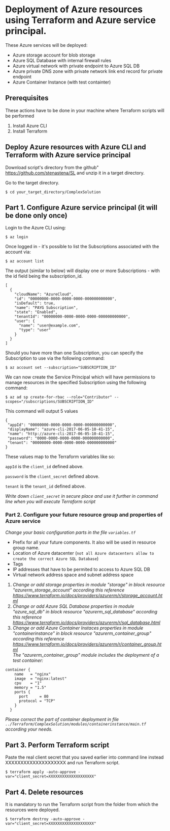 # Deployment of Azure resources using Terraform and Azure service principal.
These Azure services will be deployed:
* Azure storage account for blob storage
* Azure SQL Database with internal firewall rules
* Azure virtual network with private endpoint to Azure SQL DB
* Azure private DNS zone with private network link end record for private endpoint  
* Azure Container Instance (with test containter)

## Prerequisites
These actions have to be done in your machine where Terraform scripts will be performed

1. Install Azure CLI
2. Install Terraform 

## Deploy Azure resources with Azure CLI and Terraform with Azure service principal

Download script's directory from the github"
https://github.com/stenastena/SL 
and unzip it in a target directory.

Go to the target directory.
```
$ cd your_target_directory/ComplexSolution
```
## Part 1. Configure Azure service principal (it will be done only once)
Login to the Azure CLI using:

``` 
$ az login 
```

Once logged in - it's possible to list the Subscriptions associated with the account via:

```
$ az account list
```

The output (similar to below) will display one or more Subscriptions - with the id field being the subscription_id.

```
[
  {
    "cloudName": "AzureCloud",
    "id": "00000000-0000-0000-0000-000000000000",
    "isDefault": true,
    "name": "PAYG Subscription",
    "state": "Enabled",
    "tenantId": "00000000-0000-0000-0000-000000000000",
    "user": {
      "name": "user@example.com",
      "type": "user"
    }
  }
]
```
Should you have more than one Subscription, you can specify the Subscription to use via the following command:

```
$ az account set --subscription="SUBSCRIPTION_ID"
```

We can now create the Service Principal which will have permissions to manage resources in the specified Subscription using the following command:

```
$ az ad sp create-for-rbac --role="Contributor" --scopes="/subscriptions/SUBSCRIPTION_ID"
```
This command will output 5 values
 ```
 {
  "appId": "00000000-0000-0000-0000-000000000000",
  "displayName": "azure-cli-2017-06-05-10-41-15",
  "name": "http://azure-cli-2017-06-05-10-41-15",
  "password": "0000-0000-0000-0000-000000000000",
  "tenant": "00000000-0000-0000-0000-000000000000"
}
```
These values map to the Terraform variables like so:

`appId` is the `client_id` defined above.

`password` is the `client_secret` defined above.

`tenant` is the `tenant_id` defined above.

*Write down `client_secret` in secure place and use it further in command line when you will execute Terraform script*  

### Part 2. Configure your future resource group and properties of Azure service
*Change your basic configuration parts in the file `variables.tf`*
* Prefix for all your future components. It also will be used in resource group name.
* Location of Azure datacenter (`not all Azure datacenters allow to create the correct Azure SQL Database`)
* Tags
* IP addresses that have to be permited to access to Azure SQL DB
* Virtual network address space and subnet address space 

1) *Change or add storage properties in module "storage" in block resource "azurerm_storage_account" according this reference https://www.terraform.io/docs/providers/azurerm/r/storage_account.html*
2) *Change or add Azure SQL Database properties in module "azure_sql_db" in block resource "azurerm_sql_database" according this reference https://www.terraform.io/docs/providers/azurerm/r/sql_database.html*
3) *Change or add Azure Container Instaces properties in module "containerinstance" in block resource "azurerm_container_group" according this reference https://www.terraform.io/docs/providers/azurerm/r/container_group.html  
The "azurerm_container_group" module includes the deployment of a test container:*
```
container {
    name   = "nginx"
    image  = "nginx:latest"
    cpu    = "1"
    memory = "1.5"
    ports {
      port     = 80
      protocol = "TCP"
    }
  }
```
 *Please correct the part of container deployment in file  ```../Terraform/ComplexSolution/modules/containerinstance/main.tf``` according your needs.*

## Part 3. Perform Terraform script

Paste the real client secret that you saved earlier into command line instead XXXXXXXXXXXXXXXXXXXX and run Terraform script. 
```
$ terraform apply -auto-approve -var="client_secret=XXXXXXXXXXXXXXXXXXXX"
```

## Part 4. Delete resources
It is mandatory to run the Terraform script from the folder from which the resources were deployed.
```
$ terraform destroy -auto-approve -var="client_secret=XXXXXXXXXXXXXXXXXXXX"
```

